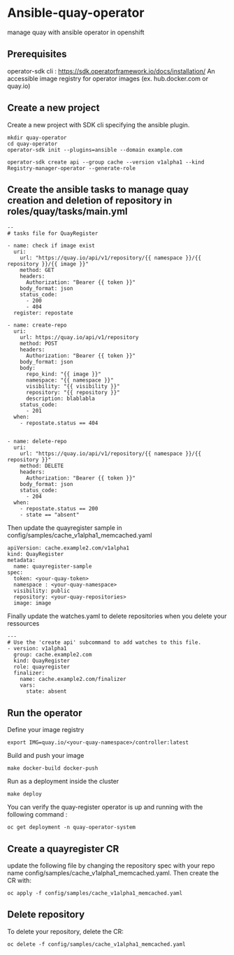 # Ansible-quay-operator

manage quay with ansible operator in openshift

## Prerequisites

operator-sdk cli : https://sdk.operatorframework.io/docs/installation/
An accessible image registry for operator images (ex. hub.docker.com or quay.io)

## Create a new project 

Create a new project with SDK cli specifying the ansible plugin.

```
mkdir quay-operator
cd quay-operator
operator-sdk init --plugins=ansible --domain example.com
```

``` 
operator-sdk create api --group cache --version v1alpha1 --kind Registry-manager-operator --generate-role 
```

## Create the ansible tasks to manage quay creation and deletion of repository in roles/quay/tasks/main.yml

```
--
# tasks file for QuayRegister

- name: check if image exist
  uri:
    url: "https://quay.io/api/v1/repository/{{ namespace }}/{{ repository }}/{{ image }}"
    method: GET
    headers:
      Authorization: "Bearer {{ token }}"
    body_format: json
    status_code:
      - 200
      - 404
  register: repostate

- name: create-repo
  uri:
    url: https://quay.io/api/v1/repository
    method: POST
    headers:
      Authorization: "Bearer {{ token }}"
    body_format: json
    body:
      repo_kind: "{{ image }}"
      namespace: "{{ namespace }}"
      visibility: "{{ visibility }}"
      repository: "{{ repository }}"
      description: blablabla
    status_code:
      - 201
  when:
    - repostate.status == 404


- name: delete-repo
  uri:
    url: "https://quay.io/api/v1/repository/{{ namespace }}/{{ repository }}"
    method: DELETE
    headers:
      Authorization: "Bearer {{ token }}"
    body_format: json
    status_code:
      - 204
  when:
    - repostate.status == 200
    - state == "absent"

```

Then update the quayregister sample in config/samples/cache_v1alpha1_memcached.yaml

```
apiVersion: cache.example2.com/v1alpha1
kind: QuayRegister
metadata:
  name: quayregister-sample
spec:
  token: <your-quay-token>
  namespace : <your-quay-namespace>
  visibility: public
  repository: <your-quay-repositories>
  image: image
```

Finally update the watches.yaml to delete repositories when you delete your ressources

```
---
# Use the 'create api' subcommand to add watches to this file.
- version: v1alpha1
  group: cache.example2.com
  kind: QuayRegister
  role: quayregister
  finalizer:
    name: cache.example2.com/finalizer
    vars:
      state: absent                     
```

## Run the operator

Define your image registry

``` export IMG=quay.io/<your-quay-namespace>/controller:latest ```

Build and push your image

``` make docker-build docker-push ```

Run as a deployment inside the cluster 

``` make deploy ```

You can verify the quay-register operator is up and running with the following command :

``` oc get deployment -n quay-operator-system ```

## Create a quayregister CR

update the following file by changing the repository spec with your repo name config/samples/cache_v1alpha1_memcached.yaml. Then create the CR with:

``` oc apply -f config/samples/cache_v1alpha1_memcached.yaml ```


## Delete repository
To delete your repository, delete the CR:

``` oc delete -f config/samples/cache_v1alpha1_memcached.yaml ```







